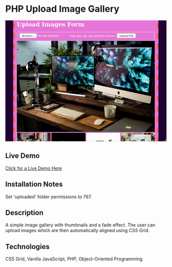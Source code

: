 # PHP Upload Image Gallery
![Demo Image](img/php-upload-image-gallery-demo.jpg)

## Live Demo
[Click for a Live Demo Here](http://apps.javierlona.com/php-upload-image-gallery/)

## Installation Notes
Set 'uploaded' folder permissions to 767.

## Description
A simple image gallery with thumbnails and a fade effect. The user can upload images which are then automatically aligned using CSS Grid.

## Technologies
CSS Grid, Vanilla JavaScript, PHP, Object-Oriented Programming
